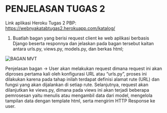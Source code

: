 # PENJELASAN TUGAS 2

Link aplikasi Heroku Tugas 2 PBP: https://webnyakatabtugas2.herokuapp.com/katalog/

1. Buatlah bagan yang berisi request client ke web aplikasi berbasis Django beserta responnya dan jelaskan pada bagan tersebut kaitan antara urls.py, views.py, models.py, dan berkas html;

![BAGAN MVT](https://user-images.githubusercontent.com/112261948/189924116-b0236873-5685-46b5-84c5-0f0bddb2d0c2.png)

Penjelasan bagan → User akan melakukan request dimana request ini akan diproses pertama kali oleh konfigurasi URL atau “urls.py”, proses ini dilakukan karena pada tahap inilah terdapat definisi alamat rute (URL) dan fungsi yang akan dijalankan di setiap rute. Selanjutnya, request akan dilanjutkan ke views.py, dimana pada views ini akan terjadi beberapa pemrosesan yaitu menulis atau mengambil data dari model, mengelola tampilan data dengan template html, serta mengirim HTTP Response ke user.
